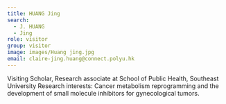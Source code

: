 ```yaml
---
title: HUANG Jing
search:
  - J. HUANG
  - Jing
role: visitor
group: visitor
image: images/Huang jing.jpg
email: claire-jing.huang@connect.polyu.hk
---
```

Visiting Scholar, Research associate at School of Public Health, Southeast University
Research interests: Cancer metabolism reprogramming and the development of  small molecule inhibitors for gynecological tumors.
